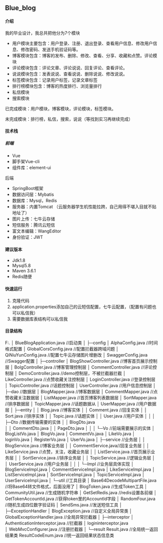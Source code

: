 ## Blue_blog



#### 介绍

我的毕业设计，我总共把他分为7个模块

- 用户模块主要包含：用户登录、注册、退出登录、查看用户信息、修改用户信息、修改密码、发送手机验证码等。
- 博客模块包含：博客的发布、删除、修改、查看、分享、收藏和点赞。评论模块
- 评论模块包含：评论文章、评论说说、回复评论、查看评论。
- 说说模块包含：发表说说、查看说说、删除说说、修改说说。
- 标签模块包含：记录用户标签，记录文章标签
- 排行榜模块包含：博客的热度排行、浏览量排行
- 私信模块
- 搜索模块



已完成模块：用户模块，博客模块，评论模块，标签模块。

未完成模块：排行榜，私信，搜索，说说（等找到实习再继续完成）



#### 技术栈

##### 前端

- Vue
- 脚手架Vue-cli
- 组件库：element-ui



后端

- SpringBoot框架
- 数据访问层：Mybatis
- 数据库：Mysql，Redis
- 服务器：内置Tomcat （云服务器学生机性能拉跨，自己用得不堪入目就不贴地址了）
- 图片上传：七牛云存储
- 短信服务：腾讯云短信
- 富文本编辑：WangEditor
- 身份验证：JWT



#### 建议版本

- Jdk1.8
- Mysql5.8
- Maven 3.6.1
- Redis随便

#### 快速运行

1. 克隆代码
2. application.properties添加自己的云短信配置，七牛云配置，（配置有问题也可以私信我）
3. 需要数据库表结构可以私信我



#### 目录结构

F:.
│  BlueBlogApplication.java   //启动类
│
├─config
│      AlphaConfig.java   //时间格式配置
│      GlobalCorsConfig.java //配置拦截器跨域问题
│      QiNiuYunConfig.java  //配置七牛云存储图片增删改
│      SwaggerConfig.java  //Swagger配置
│
├─controller
│      BlogShowController.java  //博客首页展示控制层
│      BolgController.java  //博客管理控制层
│      CommentController.java //评论控制层
│      DemoController.java  //demo控制层，不被拦截器拦截
│      LikeController.java //点赞收藏关注控制层
│      LoginController.java //登录控制层
│      TopicController.java //话题控制层
│      UserController.java  //用户信息控制层
│
├─dao                 //数据层
│      BlogMapper.java    //博客数据层
│      CommentMapper.java  //点赞收藏关注数据层
│      ListMapper.java         //首页博客列表数据层
│      SortMapper.java     //排序数据层
│      TopicMapper.java      //话题数据从
│      UserMapper.java      //用户数据层
│
├─entity
│  │  Blog.java    //博客实体
│  │  Comment.java  //回复实体
│  │  Sort.java    //排序实体
│  │  Topic.java  //话题实体
│  │  User.java   //用户实体
│  │
│  ├─Dto   //数据传输需要的实体
│  │      BlogDto.java  
│  │      CommentDto.java
│  │      PageDto.java
│  │
│  └─Vo //前端需要展示的实体
│          BlogListVo.java
│          BlogVo.java
│          CommentVo.java
│          LikeVo.java
│          loginVo.java
│          RegisterVo.java
│          UserVo.java
│
├─service //业务层
│  │  BlogService.java //博客业务层
│  │  CommentService.java//回复业务层
│  │  LikeService.java //点赞，关注，收藏业务层
│  │  ListService.java //首页展示业务层
│  │  SortService.java //排序业务层
│  │  TopicService.java //逻辑业务层
│  │  UserService.java  //用户业务层
│  │
│  └─Impl  //业务层具体实现
│          BlogServiceImpl.java
│          CommentServiceImpl.java
│          LikeServiceImpl.java
│          ListServiceImpl.java
│          SortServiceImpl.java
│          TopicServiceImpl.java
│          UserServiceImpl.java
│
└─util  //工具目录
    │  Base64DecodeMultipartFile.java //将Base64转文件格式，后面没用了
    │  BlogToken.java  //生成Token工具
    │  CommunityUtil.java  //生成随机字符串
    │  GetSetRedis.java  //redis设置各前缀
    │  GetTokenAccountId.java //获得token里的AccountId字段
    │  RandomFour.java //随机生成四位数字验证码
    │  SendSms.java //发送短信工具
    │
    ├─ExceptionHandler
    │      BlogException.java //自定义全局异常类
    │      GlobalExceptionHandler.java //全局异常拦截器
    │
    ├─interceptor
    │      AuthenticationInterceptor.java //拦截器
    │      logininterceptor.java    
    │      WebMvcConfigurer.java //注册拦截器
    │
    └─result
            Result.java //全局统一返回结果类
            ResultCodeEnum.java //统一返回结果状态信息类

